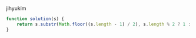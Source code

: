 jihyukim
```js
function solution(s) {
    return s.substr(Math.floor((s.length - 1) / 2), s.length % 2 ? 1 : 2);
}
```
